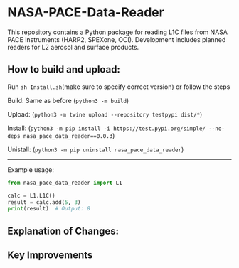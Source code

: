 # NASA-PACE-Data-Reader

This repository contains a Python package for reading L1C files from NASA PACE instruments (HARP2, SPEXone, OCI). Development includes planned readers for L2 aerosol and surface products.

## How to build and upload:

Run `sh Install.sh`(make sure to specify correct version) or follow the steps

Build: Same as before (`python3 -m build`)

Upload: (`python3 -m twine upload --repository testpypi dist/*`)

Install: (`python3 -m pip install -i https://test.pypi.org/simple/ --no-deps nasa_pace_data_reader==0.0.3`)

Unistall: (`python3 -m pip uninstall nasa_pace_data_reader`)

---

Example usage:

```Python
from nasa_pace_data_reader import L1

calc = L1.L1C()
result = calc.add(5, 3)
print(result)  # Output: 8

```

Explanation of Changes:
---


Key Improvements
---
